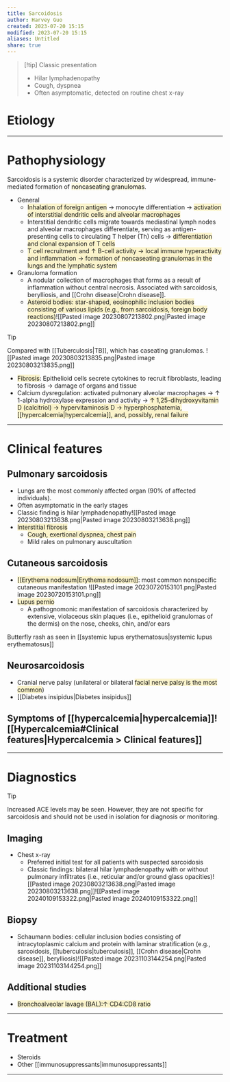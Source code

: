 ```yaml
---
title: Sarcoidosis
author: Harvey Guo
created: 2023-07-20 15:15
modified: 2023-07-20 15:15
aliases: Untitled
share: true
---
```

>[!tip] Classic presentation
>- HiIar lymphadenopathy
>- Cough, dyspnea
>- Often asymptomatic, detected on routine chest x-ray
# Etiology


---
# Pathophysiology
Sarcoidosis is a systemic disorder characterized by widespread, immune-mediated formation of <mark style="background: #FFF3A34A;">noncaseating granulomas</mark>.
- General
	- <span style="background:rgba(240, 200, 0, 0.2)">Inhalation of foreign antigen</span> → monocyte differentiation → <span style="background:rgba(240, 200, 0, 0.2)">activation of interstitial dendritic cells and alveolar macrophages</span>
	- Interstitial dendritic cells migrate towards mediastinal lymph nodes and alveolar macrophages differentiate, serving as antigen-presenting cells to circulating T helper (Th) cells → <span style="background:rgba(240, 200, 0, 0.2)">differentiation and clonal expansion of T cells</span>
	- <span style="background:rgba(240, 200, 0, 0.2)">T cell recruitment and ↑ B-cell activity → local immune hyperactivity and inflammation → formation of noncaseating granulomas in the lungs and the lymphatic system</span>
- Granuloma formation
	- A nodular collection of macrophages that forms as a result of inflammation without central necrosis. Associated with sarcoidosis, berylliosis, and [[Crohn disease|Crohn disease]].
	- <span style="background:rgba(240, 200, 0, 0.2)">Asteroid bodies: star-shaped, eosinophilic inclusion bodies consisting of various lipids (e.g., from sarcoidosis, foreign body reactions)</span>![[Pasted image 20230807213802.png|Pasted image 20230807213802.png]]

>[!tip] 
>Compared with [[Tuberculosis|TB]], which has caseating granulomas.
>![[Pasted image 20230803213835.png|Pasted image 20230803213835.png]]

- <span style="background:rgba(240, 200, 0, 0.2)">Fibrosis</span>: Epithelioid cells secrete cytokines to recruit fibroblasts, leading to fibrosis → damage of organs and tissue
- Calcium dysregulation: activated pulmonary alveolar macrophages → ↑ 1-alpha hydroxylase expression and activity → <span style="background:rgba(240, 200, 0, 0.2)">↑ 1,25-dihydroxyvitamin D (calcitriol) → hypervitaminosis D → hyperphosphatemia, [[hypercalcemia|hypercalcemia]], and, possibly, renal failure</span>

---
# Clinical features
## Pulmonary sarcoidosis
- Lungs are the most commonly affected organ (90% of affected individuals).
- Often asymptomatic in the early stages
- Classic finding is hilar lymphadenopathy![[Pasted image 20230803213638.png|Pasted image 20230803213638.png]]
- <span style="background:rgba(240, 200, 0, 0.2)">Interstitial fibrosis</span>
	- <span style="background:rgba(240, 200, 0, 0.2)">Cough, exertional dyspnea, chest pain</span>
	- Mild rales on pulmonary auscultation
## Cutaneous sarcoidosis
- <span style="background:rgba(240, 200, 0, 0.2)">[[Erythema nodosum|Erythema nodosum]]</span>: most common nonspecific cutaneous manifestation 
![[Pasted image 20230720153101.png|Pasted image 20230720153101.png]]
- <span style="background:rgba(240, 200, 0, 0.2)">Lupus pernio</span>
	- A pathognomonic manifestation of sarcoidosis characterized by extensive, violaceous skin plaques (i.e., epithelioid granulomas of the dermis) on the nose, cheeks, chin, and/or ears 

Butterfly rash as seen in [[systemic lupus erythematosus|systemic lupus erythematosus]]
## Neurosarcoidosis
- Cranial nerve palsy (unilateral or bilateral <span style="background:rgba(240, 200, 0, 0.2)">facial nerve palsy is the most common</span>)
- [[Diabetes insipidus|Diabetes insipidus]]
## Symptoms of [[hypercalcemia|hypercalcemia]]![[Hypercalcemia#Clinical features|Hypercalcemia > Clinical features]]

---
# Diagnostics
>[!tip] 
>Increased ACE levels may be seen. However, they are not specific for sarcoidosis and should not be used in isolation for diagnosis or monitoring.

## Imaging
- Chest x-ray
	- Preferred initial test for all patients with suspected sarcoidosis
	- Classic findings: bilateral hilar lymphadenopathy with or without pulmonary infiltrates (i.e., reticular and/or ground glass opacities)![[Pasted image 20230803213638.png|Pasted image 20230803213638.png]]![[Pasted image 20240109153322.png|Pasted image 20240109153322.png]]
## Biopsy
- Schaumann bodies: cellular inclusion bodies consisting of intracytoplasmic calcium and protein with laminar stratification (e.g., sarcoidosis, [[tuberculosis|tuberculosis]], [[Crohn disease|Crohn disease]], berylliosis)![[Pasted image 20231103144254.png|Pasted image 20231103144254.png]]
## Additional studies
- <span style="background:rgba(240, 200, 0, 0.2)">Bronchoalveolar lavage (BAL):↑ CD4:CD8 ratio</span>

---
# Treatment
- Steroids
- Other [[immunosuppressants|immunosuppressants]]

---
